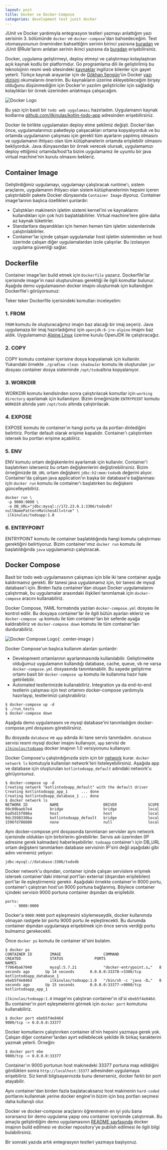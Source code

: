```yaml
---
layout: post
title: Docker ve Docker-Compose
categories: development test junit docker
---
```

JUnit ve Docker yardımıyla entegrasyon testleri yazmayı anlattığım yazı serisinin 3. bölümünde `docker` ve `docker-compose`'dan bahsedeceğim. Test otomasyonunun öneminden bahsettiğim serinin birinci yazısına [buradan](/development/test/junit/docker/2018/02/10/entegrasyon-testleri-yazmali-miyiz.html) ve JUnit @Rule'larını anlatan serinin ikinci yazısına da [buradan](/development/test/junit/docker/2018/02/20/Junit-rules.html) erişebilirsiniz.

Docker, uygulama geliştirmeyi, deploy etmeyi ve çalıştırmayı kolaylaştıran açık kaynak kodlu bir platformdur. Go programlama dili ile geliştirilmiş bu teknolojinin resmi web sitesindeki [kaynaklar](https://docs.docker.com/) ingilizce bilenler için gayet yeterli. Türkçe kaynak arayanlar için de [Gökhan Şengün](https://www.gokhansengun.com)'ün Docker [yazı dizisini](https://www.gokhansengun.com/docker-nedir-nasil-calisir-nerede-kullanilir/) okumalarını öneririm. Bu kaynakların üzerine ekleyebileceğim birşey olduğunu düşünmediğim için Docker'ın yazılım geliştiriciler için sağladığı kolaylıkları bir örnek üzerinden anlatmaya çalışacağım.

![Docker Logo](/assets/docker/docker_logo.png)

Bu yazı için basit bir `todo web uygulaması` hazırladım. Uygulamanın kaynak kodlarına [github.com/ilkinulas/kotlin-todo-app](https://github.com/ilkinulas/kotlin-todo-app) adresinden erişebilirsiniz.

Docker ile birlikte uygulamaları deploy etme şeklimiz değişti. Docker'dan önce, uygulamalarımızı paketleyip çalışacakları ortama kopyalıyorduk ve bu ortamda uygulamanın çalışması için gerekli tüm ayarların yapılmış olmasını ve uygulamanın ihtiyacı olan tüm kütüphanelerin ortamda erişilebilir olmasını bekliyorduk. Java dünyasından bir örnek verecek olursak, uygulamamızı deploy ettiğimiz ortamda/host'ta bizim uygulamamız ile uyumlu bir java virtual machine'nin kurulu olmasını bekleriz. 

## Container Image
Geliştirdiğimiz uygulamayı, uygulamayı çalıştıracak runtime'ı, sistem araçlarını, uygulamanın ihtiyacı olan sistem kütüphanelerinin hepsini içeren çalıştırılabilir pakete Docker dünyasında `Container Image` diyoruz. Container image'larının başlıca özellikleri şunlardır:
* Çalıştıkları makinenin işletim sistemi kernel'ini ve kaynaklarını kullandıkları için çok hızlı başlatılabilirler. Virtual machine'lere göre daha az kaynak tüketirler.
* Standartlara dayandıkları için hemen hemen tüm işletim sistemlerinde çalıştırılabilirler.
* Container'lar içinde çalışan uygulamalar host işletim sisteminden ve host üzerinde çalışan diğer uygulamalardan izole çalışırlar. Bu izolasyon uygulama güvenliği sağlar.

## Dockerfile
Container image'ları build etmek için `Dockerfile` yazarız. Dockerfile'lar içerisinde image'in nasıl oluşturulması gerektiği ile ilgili komutlar bulunur. Aşağıda demo uygulamasının docker imajını oluşturmak için kullandığım Dockerfile'ı görüyorsunuz:

<script src="http://gist-it.appspot.com/http://github.com/ilkinulas/kotlin-todo-app/blob/master/Dockerfile"></script>

Teker teker Dockerfile içerisindeki komutları inceleyelim:
### 1. FROM
`FROM` komutu ile oluşturacağımız imajın baz alacağı bir imaj seçeriz. Java uygulamaza bir imaj hazırladığımız için `openjdk:8-jre-alpine` imajını baz aldık. Uygulamamızı [Alpine Linux](https://alpinelinux.org/) üzerine kurulu OpenJDK ile çalıştıracağız.

### 2. COPY
COPY komutu container içerisine dosya kopyalamak için kullanılır. Yukarıdaki örnekte `./gradlew clean shadowJar` komutu ile oluşturulan `jar` dosyası container dosya sisteminde `/opt/todo`altına kopyalanıyor.

### 3. WORKDIR
WORKDIR komutu kendisinden sonra çalıştırılacak komutlar için `working directory` ayarlamak için kullanılıyor. Bizim örneğimizde `ENTRYPOINT` komutu `WORKDIR` altında yani `/opt/todo` altında çalıştırılacak.

### 4. EXPOSE
EXPOSE komutu ile container'ın hangi portu ya da portları dinlediğini belirtiriz. Portlar default olarak erişime kapalıdır. Container'ı çalıştırırken istersek bu portları erişime açabiliriz.

### 5. ENV
ENV komutu ortam değişkenlerini ayarlamak için kullanılır. Container'i başlatırken isterseniz bu ortam değişkenlerini değiştirebilirsiniz. Bizim örneğimizde `DB_URL` ortam değişkeni `jdbc:h2:mem:tododb` değerini alıyor. Container'da çalışan java application'ın başka bir database'e bağlanması için `docker run` komutu ile container'ı başlatırken bu değişkeni güncelleyebiliriz.

```
docker run \
 -p 9000:9000 \
 -e DB_URL="jdbc:mysql://172.23.0.1:3306/tododb?nullNamePatternMatchesAll=true" \
 ilkinulas/todoapp:1.0
```

### 6. ENTRYPOINT
ENTRYPOINT komutu ile container başlatıldığında hangi komutu çalıştırması gerektiğini belirtiyoruz. Bizim container'ımız `docker run` komutu ile başlatıldığında `java` uygulamamızı çalıştıracak.

## Docker Compose 

Basit bir todo web uygulamasının çalışması için bile iki tane container ayağa kaldırmamız gerekti. Bir tanesi java uygulamamız için, bir tanesi de mysql database'i için. Birden fazla container'dan oluşan Docker uygulamalarını çalıştırmak, bu uygulamalar arasındaki ilişkileri tanımlamak için `docker-compose` aracını kullanabiliriz. 

Docker Compose, YAML formatında yazılan `docker-compose.yml` dosyası ile kontrol edilir. Bu dosyaya container'lar ile ilgili bütün ayarları ekleriz ve `docker-compose up` komutu ile tüm container'ları bir seferde ayağa kaldırabiliriz ve `docker-compose down` komutu ile tüm container'ları durdurabiliriz.

![Docker Compose Logo](/assets/docker/docker_compose_logo.png){: .center-image }

Docker Compose'un başlıca kullanım alanları şunlardır:
 * Development ortamlarının ayarlanmasında kullanılabilir. Geliştirmekte olduğumuz uygulamanın kullandığı database, cache, queue, vb ne varsa `docker-compose.yml` dosyasında tanımlanabilir. Bu sayede geliştirme ortamı basit bir `docker-compose up` komutu ile kullanıma hazır hale getirilebilir.
 * Automated testlerimizde kullanabiliriz. Integration ya da end-to-end testlerin çalışması için test ortamını docker-compose yardımıyla hazırlayıp, testlerimizi çalıştırabiliriz: 
 
```
$ docker-compose up -d
$ ./run_tests
$ docker-compose down
```

Aşağıda demo uygulamasını ve mysql database'ini tanımladığım docker-compose.yml dosyasını görebilirsiniz.

<script src="http://gist-it.appspot.com/http://github.com/ilkinulas/kotlin-todo-app/blob/master/docker-compose.yml"></script>

Bu dosyada  `database` ve `app` adında iki tane servis tanımladım. `database` servisi resmi mysql docker imajını kullanıyor, `app` servisi de [`ilkinulas/todoapp`](https://hub.docker.com/r/ilkinulas/todoapp/) docker imajının 1.0 versiyonunu kullanıyor. 

Docker Compose'u çalıştırdığınızda sizin için bir [network](https://docs.docker.com/network/) kurar. `docker network ls` komutuyla kullanılan network'leri listeleyebilirsiniz. Aşağıda app ve database için oluşturulan `kotlintodoapp_default` adındaki network'u görüyorsunuz.

```
$ docker-compose up -d
Creating network "kotlintodoapp_default" with the default driver
Creating kotlintodoapp_app_1      ... done
Creating kotlintodoapp_database_1 ... done
$ docker network ls
NETWORK ID          NAME                    DRIVER              SCOPE
99c09baeb7e4        bridge                  bridge              local
bad5d15f086a        host                    host                local
9dc3598330ba        kotlintodoapp_default   bridge              local
1596fd786600        none                    null                local
```

Aynı docker-compose.yml dosyasında tanımlanan servisler aynı network içerisinde oldukları için birbirlerinı görebilirler. Servis adı üzerinden (IP adresine gerek kalmadan) haberleşebilirler. `todoapp` container'ı için DB_URL ortam değişkeni tanımlarken database servisinin IP'sini değil aşağıdaki gibi adını vermemiz yetiyor:

`jdbc:mysql://database:3306/tododb`

Docker network'u dışından, container içinde çalışan servislere erişmek istersek container'daki internal port'ları external (dışarıdan erişilebilen) port'lar ile eşleştirmemiz gerekir. Aşağıdaki örnekte container'ın 9000 portu, container'ı çalıştıran host'un 9000 portuna bağlanmış. Böylece container içindeki servisin 9000 portuna container dışından da erişilebilir.

```
ports:
    - 9000:9000
```

Docker'a `9000:9000` port eşleşmesini söylemeseydik, docker kullanımda olmayan rastgele bir portu 9000 portu ile eşleştirecekti. Bu durumda container dışından uygulamaya erişebilmek için önce servis verdiği portu bulmamız gerekecekti.

Önce `docker ps` komutu ile container id'sini bulalım. 
```
$ docker ps
CONTAINER ID        IMAGE                   COMMAND                  CREATED             STATUS              PORTS                     NAMES
f7064ba67040        mysql:5.7.21            "docker-entrypoint.s…"   8 seconds ago       Up 14 seconds       0.0.0.0:33378->3306/tcp   kotlintodoapp_database_1
ebeb5f4e846d        ilkinulas/todoapp:1.0   "/bin/sh -c 'java -D…"   8 seconds ago       Up 15 seconds       0.0.0.0:33377->9000/tcp   kotlintodoapp_app_1
```

`ilkinulas/todoapp:1.0` image'ını çalıştıran container'ın id'si `ebeb5f4e846d`. Bu container'ın port eşleşmelerini görmek için `docker port` komutunu kullanabiliriz.

```
$ docker port ebeb5f4e846d
9000/tcp -> 0.0.0.0:33377
```

Docker komutlarını çalıştırırken container id'nin hepsini yazmaya gerek yok. Çalışan diğer container'lardan ayırt edilebilecek şekilde ilk birkaç karakterini yazmak yeterli. Örneğin:

```
$ docker port ebe
9000/tcp -> 0.0.0.0:33377
```
Container'ın 9000 portunun host makinedeki 33377 portuna map edildiğini gördükten sonra `http://localhost:33377` adresinden uygulamaya erişebiliriz. Siz kendi bilgisayarınızda bunu denerseniz, docker farklı bir port atayabilir.

Aynı container'dan birden fazla başlatacaksanız host makinenin `hard-coded` portlarını kullanmak yerine docker engine'in bizim için boş portları seçmesi daha kullanışlı olur. 

Docker ve docker-compose araçlarını öğrenmenin en iyi yolu bana sorarsanız bir demo uygulama yapıp onu container içerisinde çalıştırmak. Bu amaçla geliştirdiğim demo uygulamasının [README sayfasında](https://github.com/ilkinulas/kotlin-todo-app) docker imajının build edilmesi ve docker repository'ye publish edilmesi ile ilgili bilgi bulabilirsiniz.

Bir sonraki yazıda artık entegrasyon testleri yazmaya başlıyoruz.